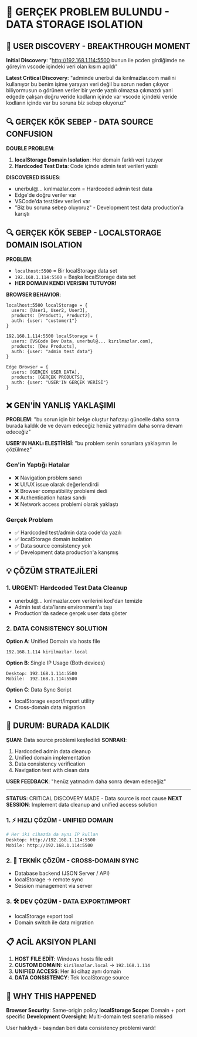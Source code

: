 # 🚨 GERÇEK PROBLEM BULUNDU - DATA STORAGE ISOLATION

## 🎯 USER DISCOVERY - BREAKTHROUGH MOMENT  

**Initial Discovery**: "http://192.168.1.114:5500 bunun ile pcden girdiğimde ne göreyim vscode içindeki veri olan kısım açıldı"

**Latest Critical Discovery**: "adminde unerbul da kırılmazlar.com mailini kullanıyor bu benim işime yarayan veri değil bu sorun neden çıkıyor biliyormusun o görünen veriler bir yerde yazılı olmazsa çıkmazdı yani edgede çalışan doğru veride kodların içinde var vscode içindeki veride kodların içinde var bu soruna biz sebep oluyoruz"

## 🔍 GERÇEK KÖK SEBEP - DATA SOURCE CONFUSION

**DOUBLE PROBLEM**: 
1. **localStorage Domain Isolation**: Her domain farklı veri tutuyor
2. **Hardcoded Test Data**: Code içinde admin test verileri yazılı

**DISCOVERED ISSUES**:
- unerbul@... kırılmazlar.com = Hardcoded admin test data
- Edge'de doğru veriler var 
- VSCode'da test/dev verileri var
- "Biz bu soruna sebep oluyoruz" - Development test data production'a karıştı

## 🔍 GERÇEK KÖK SEBEP - LOCALSTORAGE DOMAIN ISOLATION

**PROBLEM**: 
- `localhost:5500` = Bir localStorage data set
- `192.168.1.114:5500` = Başka localStorage data set
- **HER DOMAIN KENDI VERISINI TUTUYOR!**

**BROWSER BEHAVIOR**:
```
localhost:5500 localStorage = {
  users: [User1, User2, User3],
  products: [Product1, Product2],
  auth: {user: "customer1"}
}

192.168.1.114:5500 localStorage = {
  users: [VSCode Dev Data, unerbul@... kırılmazlar.com], 
  products: [Dev Products],
  auth: {user: "admin test data"}
}

Edge Browser = {
  users: [GERÇEK USER DATA],
  products: [GERÇEK PRODUCTS],
  auth: {user: "USER'IN GERÇEK VERİSİ"}
}
```

## ❌ GEN'İN YANLIŞ YAKLAŞIMI

**PROBLEM**: "bu sorun için bir belge oluştur hafızayı güncelle daha sonra burada kaldık de ve devam edeceğiz henüz yatmadım daha sonra devam edeceğiz"

**USER'IN HAKLı ELEŞTİRİSİ**: "bu problem senin sorunlara yaklaşımın ile çözülmez"

### Gen'in Yaptığı Hatalar
- ❌ Navigation problem sandı
- ❌ UI/UX issue olarak değerlendirdi
- ❌ Browser compatibility problemi dedi
- ❌ Authentication hatası sandı
- ❌ Network access problemi olarak yaklaştı

### Gerçek Problem
- ✅ Hardcoded test/admin data code'da yazılı
- ✅ localStorage domain isolation
- ✅ Data source consistency yok
- ✅ Development data production'a karışmış

## 💡 ÇÖZÜM STRATEJİLERİ

### 1. URGENT: Hardcoded Test Data Cleanup
- unerbul@... kırılmazlar.com verilerini kod'dan temizle
- Admin test data'larını environment'a taşı
- Production'da sadece gerçek user data göster

### 2. DATA CONSISTENCY SOLUTION
**Option A**: Unified Domain via hosts file
```
192.168.1.114 kirilmazlar.local
```

**Option B**: Single IP Usage (Both devices)
```
Desktop: 192.168.1.114:5500
Mobile:  192.168.1.114:5500  
```

**Option C**: Data Sync Script
- localStorage export/import utility
- Cross-domain data migration

## 📍 DURUM: BURADA KALDIK

**ŞUAN**: Data source problemi keşfedildi
**SONRAKI**: 
1. Hardcoded admin data cleanup
2. Unified domain implementation  
3. Data consistency verification
4. Navigation test with clean data

**USER FEEDBACK**: "henüz yatmadım daha sonra devam edeceğiz"

---
**STATUS**: CRITICAL DISCOVERY MADE - Data source is root cause
**NEXT SESSION**: Implement data cleanup and unified access solution

### 1. ⚡ HIZLI ÇÖZÜM - UNIFIED DOMAIN
```bash
# Her iki cihazda da aynı IP kullan
Desktop: http://192.168.1.114:5500
Mobile: http://192.168.1.114:5500
```

### 2. 🔧 TEKNİK ÇÖZÜM - CROSS-DOMAIN SYNC
- Database backend (JSON Server / API)
- localStorage → remote sync
- Session management via server

### 3. 🛠️ DEV ÇÖZÜM - DATA EXPORT/IMPORT
- localStorage export tool
- Domain switch ile data migration

## 📋 ACİL AKSIYON PLANI

1. **HOST FILE EDİT**: Windows hosts file edit
2. **CUSTOM DOMAIN**: `kirilmazlar.local` → `192.168.1.114`
3. **UNIFIED ACCESS**: Her iki cihaz aynı domain
4. **DATA CONSISTENCY**: Tek localStorage source

## 🚨 WHY THIS HAPPENED

**Browser Security**: Same-origin policy
**localStorage Scope**: Domain + port specific
**Development Oversight**: Multi-domain test scenario missed

User haklıydı - başından beri data consistency problemi vardı!
